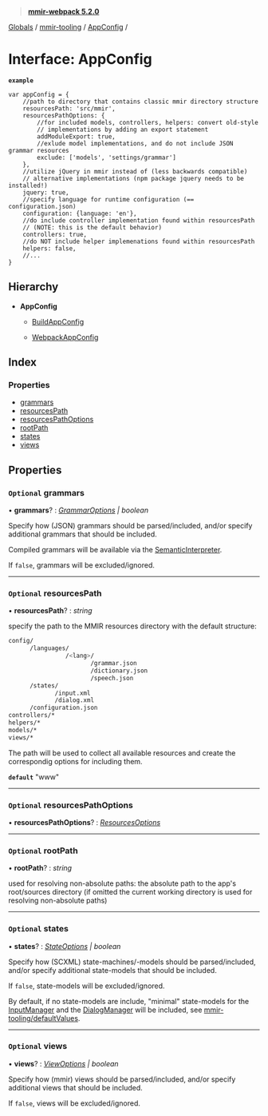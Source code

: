 > **[mmir-webpack 5.2.0](../README.md)**

[Globals](../README.md) / [mmir-tooling](../modules/mmir_tooling.md) / [AppConfig](mmir_tooling.appconfig.md) /

# Interface: AppConfig

**`example`** 
```
var appConfig = {
	//path to directory that contains classic mmir directory structure
	resourcesPath: 'src/mmir',
	resourcesPathOptions: {
		//for included models, controllers, helpers: convert old-style
		// implementations by adding an export statement
		addModuleExport: true,
		//exlude model implementations, and do not include JSON grammar resources
		exclude: ['models', 'settings/grammar']
	},
	//utilize jQuery in mmir instead of (less backwards compatible)
	// alternative implementations (npm package jquery needs to be installed!)
	jquery: true,
	//specify language for runtime configuration (== configuration.json)
	configuration: {language: 'en'},
	//do include controller implementation found within resourcesPath
	// (NOTE: this is the default behavior)
	controllers: true,
	//do NOT include helper implemenations found within resourcesPath
	helpers: false,
	//...
}
```

## Hierarchy

* **AppConfig**

  * [BuildAppConfig](mmir_tooling.buildappconfig.md)

  * [WebpackAppConfig](mmir_webpack.mmirwebpackfunc.webpackappconfig.md)

## Index

### Properties

* [grammars](mmir_tooling.appconfig.md#optional-grammars)
* [resourcesPath](mmir_tooling.appconfig.md#optional-resourcespath)
* [resourcesPathOptions](mmir_tooling.appconfig.md#optional-resourcespathoptions)
* [rootPath](mmir_tooling.appconfig.md#optional-rootpath)
* [states](mmir_tooling.appconfig.md#optional-states)
* [views](mmir_tooling.appconfig.md#optional-views)

## Properties

### `Optional` grammars

• **grammars**? : *[GrammarOptions](mmir_tooling.grammaroptions.md) | boolean*

Specify how (JSON) grammars should be parsed/included, and/or
specify additional grammars that should be included.

Compiled grammars will be available via the [SemanticInterpreter](mmir_lib.semanticinterpreter.md).

If `false`, grammars will be excluded/ignored.

___

### `Optional` resourcesPath

• **resourcesPath**? : *string*

specify the path to the MMIR resources directory with the default structure:
 ```bash
 config/
       /languages/
                 /<lang>/
                        /grammar.json
                        /dictionary.json
                        /speech.json
       /states/
              /input.xml
              /dialog.xml
       /configuration.json
 controllers/*
 helpers/*
 models/*
 views/*
 ```

The path will be used to collect all available resources and create the correspondig
options for including them.

**`default`** "www"

___

### `Optional` resourcesPathOptions

• **resourcesPathOptions**? : *[ResourcesOptions](mmir_tooling.resourcesoptions.md)*

___

### `Optional` rootPath

• **rootPath**? : *string*

used for resolving non-absolute paths: the absolute path to the app's root/sources directory (if omitted the current working directory is used for resolving non-absolute paths)

___

### `Optional` states

• **states**? : *[StateOptions](mmir_tooling.stateoptions.md) | boolean*

Specify how (SCXML) state-machines/-models should be parsed/included, and/or
specify additional state-models that should be included.

If `false`, state-models will be excluded/ignored.

By default, if no state-models are include, "minimal" state-models
for the [InputManager](mmir_lib.inputmanager.md) and the [DialogManager](mmir_lib.dialogmanager.md) will be included,
see [mmir-tooling/defaultValues](https://github.com/mmig/mmir-tooling/tree/master/defaultValues).

___

### `Optional` views

• **views**? : *[ViewOptions](mmir_tooling.viewoptions.md) | boolean*

Specify how (mmir) views should be parsed/included, and/or
specify additional views that should be included.

If `false`, views will be excluded/ignored.